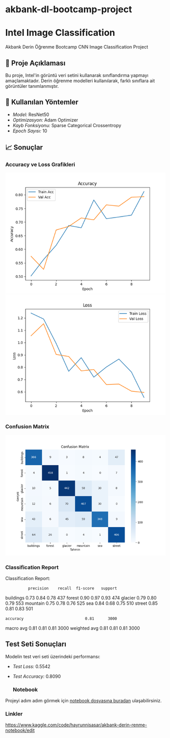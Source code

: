 # akbank-dl-bootcamp-project
# Intel Image Classification
Akbank Derin Öğrenme Bootcamp CNN Image Classification Project
## 📘 Proje Açıklaması

Bu proje, Intel'in görüntü veri setini kullanarak sınıflandırma yapmayı amaçlamaktadır. Derin öğrenme modelleri kullanılarak, farklı sınıflara ait görüntüler tanımlanmıştır.

## 🧪 Kullanılan Yöntemler

- *Model:* ResNet50
- *Optimizasyon:* Adam Optimizer
- *Kayb Fonksiyonu:* Sparse Categorical Crossentropy
- *Epoch Sayısı:* 10

## 📈 Sonuçlar

### Accuracy ve Loss Grafikleri

![Accuracy](images/accuracy.png)
![Loss](images/loss.png)

### Confusion Matrix

![Confusion Matrix](images/confusion_matrix.png)

### Classification Report
Classification Report:

              precision    recall  f1-score   support

   buildings       0.73      0.84      0.78       437
      forest       0.90      0.97      0.93       474
     glacier       0.79      0.80      0.79       553
    mountain       0.75      0.78      0.76       525
         sea       0.84      0.68      0.75       510
      street       0.85      0.81      0.83       501

    accuracy                           0.81      3000
   macro avg       0.81      0.81      0.81      3000
weighted avg       0.81      0.81      0.81      3000

## Test Seti Sonuçları

Modelin test veri seti üzerindeki performansı:

- *Test Loss:* 0.5542 
- *Test Accuracy:* 0.8090


  ### Notebook
Projeyi adım adım görmek için [notebook dosyasına buradan](notebooks/intel_image_classification.ipynb) ulaşabilirsiniz.


 ### Linkler
https://www.kaggle.com/code/hayrunnisasar/akbank-derin-renme-notebook/edit 




